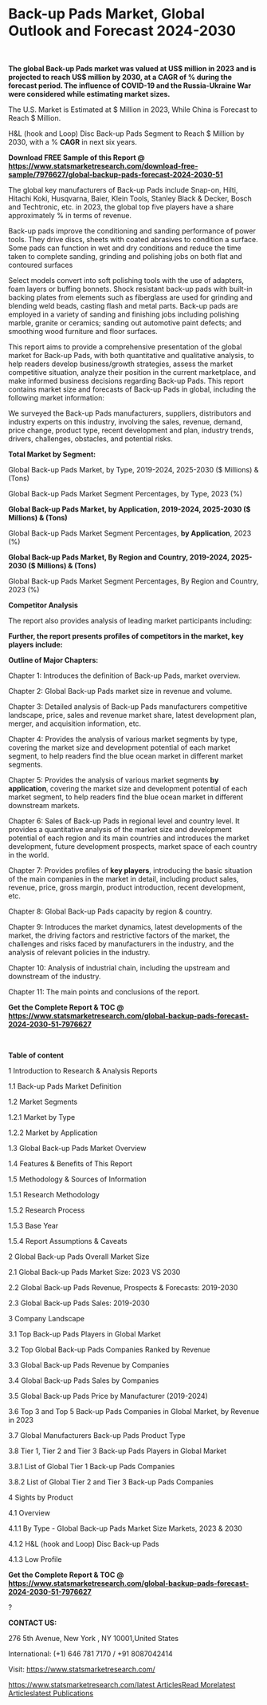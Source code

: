 <h1>Back-up Pads Market, Global Outlook and Forecast 2024-2030</h1><br/><p><strong>The global Back-up Pads market was valued at US$ million in 2023 and is projected to reach US$ million by 2030, at a <strong>CAGR</strong> of % during the forecast period. The influence of COVID-19 and the Russia-Ukraine War were considered while estimating market sizes.</strong></p>
 
 
 
 <p>The U.S. Market is Estimated at $ Million in 2023, While China is Forecast to Reach $ Million.</p>
 
 
 
 <p>H&L (hook and Loop) Disc Back-up Pads Segment to Reach $ Million by 2030, with a % <strong>CAGR</strong> in next six years.</p>
 
 
 
 <p><strong>Download FREE Sample of this Report @ <a href="https://www.statsmarketresearch.com/download-free-sample/7976627/global-backup-pads-forecast-2024-2030-51">https://www.statsmarketresearch.com/download-free-sample/7976627/global-backup-pads-forecast-2024-2030-51</a></strong></p>
 
 
 
 <p>The global key manufacturers of Back-up Pads include Snap-on, Hilti, Hitachi Koki, Husqvarna, Baier, Klein Tools, Stanley Black & Decker, Bosch and Techtronic, etc. in 2023, the global top five players have a share approximately % in terms of revenue.</p>
 
 
 
 <p>Back-up pads improve the conditioning and sanding performance of power tools. They drive discs, sheets with coated abrasives to condition a surface. Some pads can function in wet and dry conditions and reduce the time taken to complete sanding, grinding and polishing jobs on both flat and contoured surfaces</p>
 
 
 
 <p>Select models convert into soft polishing tools with the use of adapters, foam layers or buffing bonnets. Shock resistant back-up pads with built-in backing plates from elements such as fiberglass are used for grinding and blending weld beads, casting flash and metal parts. Back-up pads are employed in a variety of sanding and finishing jobs including polishing marble, granite or ceramics; sanding out automotive paint defects; and smoothing wood furniture and floor surfaces.</p>
 
 
 
 <p>This report aims to provide a comprehensive presentation of the global market for Back-up Pads, with both quantitative and qualitative analysis, to help readers develop business/growth strategies, assess the market competitive situation, analyze their position in the current marketplace, and make informed business decisions regarding Back-up Pads. This report contains market size and forecasts of Back-up Pads in global, including the following market information:</p>
 
 
 
 <p>We surveyed the Back-up Pads manufacturers, suppliers, distributors and industry experts on this industry, involving the sales, revenue, demand, price change, product type, recent development and plan, industry trends, drivers, challenges, obstacles, and potential risks.</p>
 
 
 
 <p><strong>Total Market by Segment:</strong></p>
 
 
 
 <p>Global Back-up Pads Market, by Type, 2019-2024, 2025-2030 ($ Millions) & (Tons)</p>
 
 
 
 <p>Global Back-up Pads Market Segment Percentages, by Type, 2023 (%)</p>
 
 
 
 <p><strong>Global Back-up Pads Market, <strong>by Application</strong>, 2019-2024, 2025-2030 ($ Millions) & (Tons)</strong></p>
 
 
 
 <p>Global Back-up Pads Market Segment Percentages, <strong>by Application</strong>, 2023 (%)</p>
 
 
 
 <p><strong>Global Back-up Pads Market, By Region and Country, 2019-2024, 2025-2030 ($ Millions) & (Tons)</strong></p>
 
 
 
 <p>Global Back-up Pads Market Segment Percentages, By Region and Country, 2023 (%)</p>
 
 
 
 <p><strong>Competitor Analysis</strong></p>
 
 
 
 <p>The report also provides analysis of leading market participants including:</p>
 
 
 
 <p><strong>Further, the report presents profiles of competitors in the market, <strong>key players</strong> include:</strong></p>
 
 
 
 <p><strong>Outline of Major Chapters:</strong></p>
 
 
 
 <p>Chapter 1: Introduces the definition of Back-up Pads, market overview.</p>
 
 
 
 <p>Chapter 2: Global Back-up Pads market size in revenue and volume.</p>
 
 
 
 <p>Chapter 3: Detailed analysis of Back-up Pads manufacturers competitive landscape, price, sales and revenue market share, latest development plan, merger, and acquisition information, etc.</p>
 
 
 
 <p>Chapter 4: Provides the analysis of various market segments by type, covering the market size and development potential of each market segment, to help readers find the blue ocean market in different market segments.</p>
 
 
 
 <p>Chapter 5: Provides the analysis of various market segments <strong>by application</strong>, covering the market size and development potential of each market segment, to help readers find the blue ocean market in different downstream markets.</p>
 
 
 
 <p>Chapter 6: Sales of Back-up Pads in regional level and country level. It provides a quantitative analysis of the market size and development potential of each region and its main countries and introduces the market development, future development prospects, market space of each country in the world.</p>
 
 
 
 <p>Chapter 7: Provides profiles of <strong>key players</strong>, introducing the basic situation of the main companies in the market in detail, including product sales, revenue, price, gross margin, product introduction, recent development, etc.</p>
 
 
 
 <p>Chapter 8: Global Back-up Pads capacity by region & country.</p>
 
 
 
 <p>Chapter 9: Introduces the market dynamics, latest developments of the market, the driving factors and restrictive factors of the market, the challenges and risks faced by manufacturers in the industry, and the analysis of relevant policies in the industry.</p>
 
 
 
 <p>Chapter 10: Analysis of industrial chain, including the upstream and downstream of the industry.</p>
 
 
 
 <p>Chapter 11: The main points and conclusions of the report.</p>
 
 
 
 <div><b>Get the Complete Report & TOC @ <a href="https://www.statsmarketresearch.com/global-backup-pads-forecast-2024-2030-51-7976627">https://www.statsmarketresearch.com/global-backup-pads-forecast-2024-2030-51-7976627</a></b></div>
 
 
 
 <p><br />
 
 <b>Table of content</b></p>
 
 
 
 <p>1 Introduction to Research & Analysis Reports<br />
 
 1.1 Back-up Pads Market Definition<br />
 
 1.2 Market Segments<br />
 
 1.2.1 Market by Type<br />
 
 1.2.2 Market by Application<br />
 
 1.3 Global Back-up Pads Market Overview<br />
 
 1.4 Features & Benefits of This Report<br />
 
 1.5 Methodology & Sources of Information<br />
 
 1.5.1 Research Methodology<br />
 
 1.5.2 Research Process<br />
 
 1.5.3 Base Year<br />
 
 1.5.4 Report Assumptions & Caveats<br />
 
 2 Global Back-up Pads Overall Market Size<br />
 
 2.1 Global Back-up Pads Market Size: 2023 VS 2030<br />
 
 2.2 Global Back-up Pads Revenue, Prospects & Forecasts: 2019-2030<br />
 
 2.3 Global Back-up Pads Sales: 2019-2030<br />
 
 3 Company Landscape<br />
 
 3.1 Top Back-up Pads Players in Global Market<br />
 
 3.2 Top Global Back-up Pads Companies Ranked by Revenue<br />
 
 3.3 Global Back-up Pads Revenue by Companies<br />
 
 3.4 Global Back-up Pads Sales by Companies<br />
 
 3.5 Global Back-up Pads Price by Manufacturer (2019-2024)<br />
 
 3.6 Top 3 and Top 5 Back-up Pads Companies in Global Market, by Revenue in 2023<br />
 
 3.7 Global Manufacturers Back-up Pads Product Type<br />
 
 3.8 Tier 1, Tier 2 and Tier 3 Back-up Pads Players in Global Market<br />
 
 3.8.1 List of Global Tier 1 Back-up Pads Companies<br />
 
 3.8.2 List of Global Tier 2 and Tier 3 Back-up Pads Companies<br />
 
 4 Sights by Product<br />
 
 4.1 Overview<br />
 
 4.1.1 By Type - Global Back-up Pads Market Size Markets, 2023 & 2030<br />
 
 4.1.2 H&L (hook and Loop) Disc Back-up Pads<br />
 
 4.1.3 Low Profile</p>
 
 
 
 <div><b>Get the Complete Report & TOC @ <a href="https://www.statsmarketresearch.com/global-backup-pads-forecast-2024-2030-51-7976627">https://www.statsmarketresearch.com/global-backup-pads-forecast-2024-2030-51-7976627</a></b></div>
 
 
 
 <p>? </p>
 
 
 
 <p><b>CONTACT US:</b><br />
 
 276 5th Avenue, New York , NY 10001,United States<br />
 
 International: (+1) 646 781 7170 / +91 8087042414<br />
 
 Visit: <a href="https://www.statsmarketresearch.com/">https://www.statsmarketresearch.com/</a><br />
 
 <a href="https://gyeongbokgung.com">https://www.statsmarketresearch.com/</a><a href="https://hallyeomaritime.com">latest Articles</a><a href="https://jingwansa.com">Read More</a><a href="https://nguoiviet.jp/">latest Articles</a><a href="https://www.intelmarketresearch.com/">latest Publications</a></p>